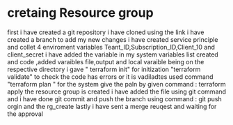 # cretaing Resource group

first i have created a git repository 
i have cloned using the link
i have created a branch to add my new changes
 i have created service principle and collet 4 enviroment variables
 Teant_ID,Subscription_ID,Client_10 and client_secret
 i have added the variable in my system variables list
 created and code ,added varaibles file,output and local varaible
 being on the respective directory i gave " terraform init" for initization
 "terraform validate" to check the code has errors or it is vadiladtes
 used command "terraform plan " for the system give the paln
 by given command : terraform apply the resource group is created
 i have added the file using git command and i have done git commit
 and push the branch using command : git push orgin and the rg_create
 lastly i have sent a merge reuqest and waiting for the approval 


